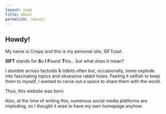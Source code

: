 ```yaml
---
layout: page
title: About
permalink: /about/
---
```

## Howdy!

My name is Crispy and this is my personal site, SIFTcast.

**SIFT** stands for **S**o **I** **F**ound **T**his... but what does it mean?

I stumble across factoids & tidbits often but, occasionally, some explode into fascinating topics and obsessive rabbit holes. Feeling it selfish to keep them to myself, I wanted to carve out a space to share them with the world.

Thus, this website was born.

Also, at the time of writing this, numerous social media platforms are imploding, so I thought it wise to have my own homepage anyhow.